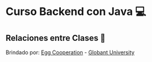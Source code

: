 # Curso Backend con Java :computer:
## Relaciones entre Clases :arrows_counterclockwise:

Brindado por:
[Egg Cooperation](https://egg.live/) - 
[Globant University](https://university.globant.com/)
